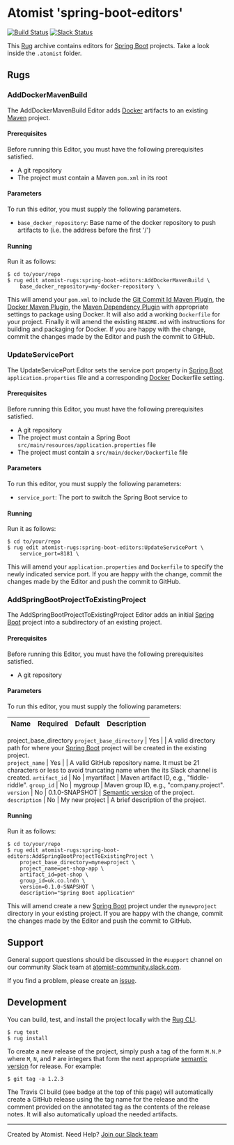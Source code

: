 # Atomist 'spring-boot-editors'

[![Build Status](https://travis-ci.org/atomist-rugs/spring-boot-editors.svg?branch=master)](https://travis-ci.org/atomist-rugs/spring-boot-editors)
[![Slack Status](https://join.atomist.com/badge.svg)](https://join.atomist.com)

This [Rug](http://docs.atomist.com/) archive contains editors for [Spring Boot][spring-boot] projects.  Take a look inside the
`.atomist` folder.

[spring-boot]: https://projects.spring.io/spring-boot/

## Rugs

### AddDockerMavenBuild

The AddDockerMavenBuild Editor adds [Docker][docker] artifacts to an existing [Maven][maven] project.

[maven]: https://maven.apache.org/
[docker]: https://www.docker.com/

#### Prerequisites

Before running this Editor, you must have the following prerequisites
satisfied.

*   A git repository
*   The project must contain a Maven `pom.xml` in its root

#### Parameters

To run this editor, you must supply the following parameters.

*   `base_docker_repository`: Base name of the docker repository to push artifacts to (i.e. the address before the first '/')

#### Running

Run it as follows:

```
$ cd to/your/repo
$ rug edit atomist-rugs:spring-boot-editors:AddDockerMavenBuild \
    base_docker_repository=my-docker-repository \
```

This will amend your `pom.xml` to include the [Git Commit Id Maven Plugin][git-commit-id-maven-plugin], the [Docker Maven Plugin][docker-maven-plugin], the [Maven Dependency Plugin][maven-dependency-plugin] with appropriate settings to package using Docker. It will also add a working `Dockerfile` for your project. Finally it will amend the existing `README.md` with instructions for building and packaging for Docker. If you are happy with the change, commit the changes made by
the Editor and push the commit to GitHub.

[git-commit-id-maven-plugin]: https://mvnrepository.com/artifact/pl.project13.maven/git-commit-id-plugin
[docker-maven-plugin]: https://github.com/spotify/docker-maven-plugin
[maven-dependency-plugin]: https://mvnrepository.com/artifact/org.apache.maven.plugins/maven-dependency-plugin

### UpdateServicePort

The UpdateServicePort Editor sets the service port property in [Spring Boot][spring-boot] `application.properties` file and a corresponding [Docker][docker] Dockerfile setting.

[spring-boot]: https://projects.spring.io/spring-boot/
[docker]: https://www.docker.com/

#### Prerequisites

Before running this Editor, you must have the following prerequisites
satisfied.

*   A git repository
*   The project must contain a Spring Boot `src/main/resources/application.properties` file
*   The project must contain a `src/main/docker/Dockerfile` file

#### Parameters

To run this editor, you must supply the following parameters:

*   `service_port`: The port to switch the Spring Boot service to

#### Running

Run it as follows:

```
$ cd to/your/repo
$ rug edit atomist-rugs:spring-boot-editors:UpdateServicePort \
    service_port=8181 \
```

This will amend your `application.properties` and `Dockerfile` to specify the newly indicated service port. If you are happy with the change, commit the changes made by
the Editor and push the commit to GitHub.

### AddSpringBootProjectToExistingProject

The AddSpringBootProjectToExistingProject Editor adds an initial [Spring Boot][spring-boot] project into a subdirectory of an existing project.

[spring-boot]: https://projects.spring.io/spring-boot/

#### Prerequisites

Before running this Editor, you must have the following prerequisites
satisfied.

*   A git repository

#### Parameters

To run this editor, you must supply the following parameters:

Name | Required | Default | Description
-----|----------|---------|------------
project_base_directory
`project_base_directory` | Yes | |  A valid directory path for where your [Spring Boot][spring-boot] project will be created in the existing project.  
`project_name` | Yes | |  A valid GitHub repository name.  It must be 21 characters or less to avoid truncating name when the its Slack channel is created.
`artifact_id` | No | myartifact | Maven artifact ID, e.g., "fiddle-riddle".
`group_id` | No | mygroup |  Maven group ID, e.g., "com.pany.project".
`version` | No | 0.1.0-SNAPSHOT | [Semantic version][semver] of the project.
`description` | No | My new project | A brief description of the project.

[semver]: http://semver.org
[spring-boot]: https://projects.spring.io/spring-boot/

#### Running

Run it as follows:

```
$ cd to/your/repo
$ rug edit atomist-rugs:spring-boot-editors:AddSpringBootProjectToExistingProject \
    project_base_directory=mynewproject \
    project_name=pet-shop-app \
    artifact_id=pet-shop \
    group_id=uk.co.lndn \
    version=0.1.0-SNAPSHOT \
    description="Spring Boot application"
```

This will amend create a new [Spring Boot][spring-boot] project under the `mynewproject` directory in your existing project. If you are happy with the change, commit the changes made by
the Editor and push the commit to GitHub.

[spring-boot]: https://projects.spring.io/spring-boot/

## Support

General support questions should be discussed in the `#support`
channel on our community Slack team
at [atomist-community.slack.com](https://join.atomist.com).

If you find a problem, please create an [issue][].

[issue]: https://github.com/atomist-rugs/spring-boot-editors/issues

## Development

You can build, test, and install the project locally with
the [Rug CLI][cli].

[cli]: https://github.com/atomist/rug-cli

```
$ rug test
$ rug install
```

To create a new release of the project, simply push a tag of the form
`M.N.P` where `M`, `N`, and `P` are integers that form the next
appropriate [semantic version][semver] for release.  For example:

[semver]: http://semver.org

```
$ git tag -a 1.2.3
```

The Travis CI build (see badge at the top of this page) will
automatically create a GitHub release using the tag name for the
release and the comment provided on the annotated tag as the contents
of the release notes.  It will also automatically upload the needed
artifacts.

---
Created by Atomist. Need Help? <a href="https://join.atomist.com/">Join our Slack team</a>
